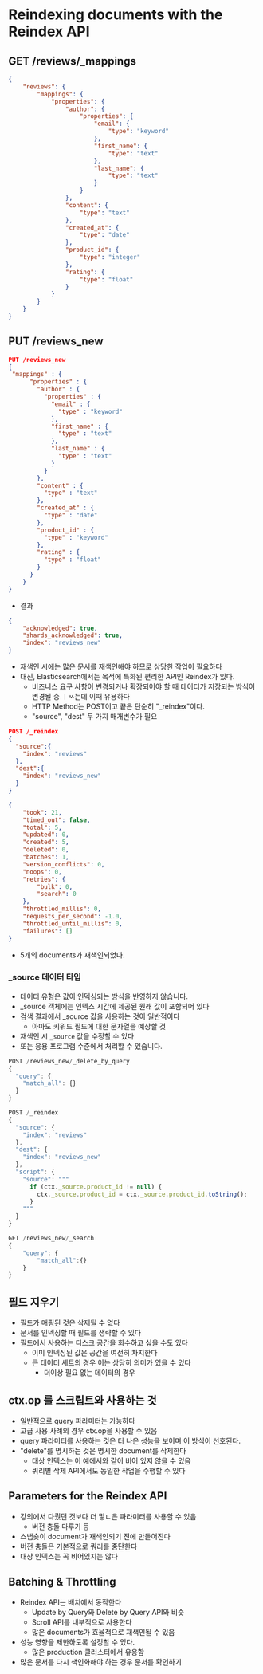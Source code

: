# Reindexing documents with the Reindex API

## GET /reviews/\_mappings

```json
{
    "reviews": {
        "mappings": {
            "properties": {
                "author": {
                    "properties": {
                        "email": {
                            "type": "keyword"
                        },
                        "first_name": {
                            "type": "text"
                        },
                        "last_name": {
                            "type": "text"
                        }
                    }
                },
                "content": {
                    "type": "text"
                },
                "created_at": {
                    "type": "date"
                },
                "product_id": {
                    "type": "integer"
                },
                "rating": {
                    "type": "float"
                }
            }
        }
    }
}
```

## PUT /reviews_new

```json
PUT /reviews_new
{
 "mappings" : {
      "properties" : {
        "author" : {
          "properties" : {
            "email" : {
              "type" : "keyword"
            },
            "first_name" : {
              "type" : "text"
            },
            "last_name" : {
              "type" : "text"
            }
          }
        },
        "content" : {
          "type" : "text"
        },
        "created_at" : {
          "type" : "date"
        },
        "product_id" : {
          "type" : "keyword"
        },
        "rating" : {
          "type" : "float"
        }
      }
    }
}

```

-   결과

```json
{
    "acknowledged": true,
    "shards_acknowledged": true,
    "index": "reviews_new"
}
```

-   재색인 시에는 많은 문서를 재색인해야 하므로 상당한 작업이 필요하다
-   대신, Elasticsearch에서는 목적에 특화된 편리한 API인 Reindex가 있다.
    -   비즈니스 요구 사항이 변경되거나 확장되어야 할 때 데이터가 저장되는 방식이 변경될 숭 ㅣㅆ는데 이때 유용하다
    -   HTTP Method는 POST이고 끝은 단순히 "\_reindex"이다.
    -   "source", "dest" 두 가지 매개변수가 필요

```json
POST /_reindex
{
  "source":{
    "index": "reviews"
  },
  "dest":{
    "index": "reviews_new"
  }
}
```

```json
{
    "took": 21,
    "timed_out": false,
    "total": 5,
    "updated": 0,
    "created": 5,
    "deleted": 0,
    "batches": 1,
    "version_conflicts": 0,
    "noops": 0,
    "retries": {
        "bulk": 0,
        "search": 0
    },
    "throttled_millis": 0,
    "requests_per_second": -1.0,
    "throttled_until_millis": 0,
    "failures": []
}
```

-   5개의 documents가 재색인되었다.

### \_source 데이터 타입

-   데이터 유형은 값이 인덱싱되는 방식을 반영하지 않습니다.
-   \_source 객체에는 인덱스 시간에 제공된 원래 값이 포함되어 있다
-   검색 결과에서 \_source 값을 사용하는 것이 일반적이다
    -   아마도 키워드 필드에 대한 문자열을 예상할 것
-   재색인 시 `_source` 값을 수정할 수 있다
-   또는 응용 프로그램 수준에서 처리할 수 있습니다.

```js
POST /reviews_new/_delete_by_query
{
  "query": {
    "match_all": {}
  }
}

POST /_reindex
{
  "source": {
    "index": "reviews"
  },
  "dest": {
    "index": "reviews_new"
  },
  "script": {
    "source": """
      if (ctx._source.product_id != null) {
        ctx._source.product_id = ctx._source.product_id.toString();
      }
    """
  }
}

GET /reviews_new/_search
{
    "query": {
        "match_all":{}
    }
}
```

## 필드 지우기

-   필드가 매핑된 것은 삭제될 수 없다
-   문서를 인덱싱할 때 필드를 생략할 수 있다
-   필드에서 사용하는 디스크 공간을 회수하고 싶을 수도 있다
    -   이미 인덱싱된 값은 공간을 여전히 차지한다
    -   큰 데이터 세트의 경우 이는 상당히 의미가 있을 수 있다
        -   더이상 필요 없는 데이터의 경우

## ctx.op 를 스크립트와 사용하는 것

-   일반적으로 query 파라미터는 가능하다
-   고급 사용 사례의 경우 ctx.op을 사용할 수 있음
-   query 파라미터를 사용하는 것은 더 나은 성능을 보이며 이 방식이 선호된다.
-   "delete"를 명시하는 것은 명시한 document를 삭제한다
    -   대상 인덱스는 이 예에서와 같이 비어 있지 않을 수 있음
    -   쿼리별 삭제 API에서도 동일한 작업을 수행할 수 있다

## Parameters for the Reindex API

-   강의에서 다뤘던 것보다 더 맣ㄴ은 파라미터를 사용할 수 있음
    -   버전 충돌 다루기 등
-   스냅숏이 document가 재색인되기 전에 만들어진다
-   버전 충돌은 기본적으로 쿼리를 중단한다
-   대상 인덱스는 꼭 비어있지는 않다

## Batching & Throttling

-   Reindex API는 배치에서 동작한다
    -   Update by Query와 Delete by Query API와 비슷
    -   Scroll API를 내부적으로 사용한다
    -   많은 documents가 효율적으로 재색인될 수 있음
-   성능 영향을 제한하도록 설정할 수 있다.
    -   많은 production 클러스터에서 유용함
-   많은 문서를 다시 색인화해야 하는 경우 문서를 확인하기
